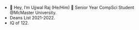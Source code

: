- 👋 Hey, I’m Ujjwal Raj (He/Him) 🧿 Senior Year CompSci Student @McMaster University.  
- Deans List 2021-2022.
- IQ of 122.

<!---
UjjwalRaj18/UjjwalRaj18 is a ✨ special ✨ repository because its `README.md` (this file) appears on your GitHub profile.
You can click the Preview link to take a look at your changes.
--->
